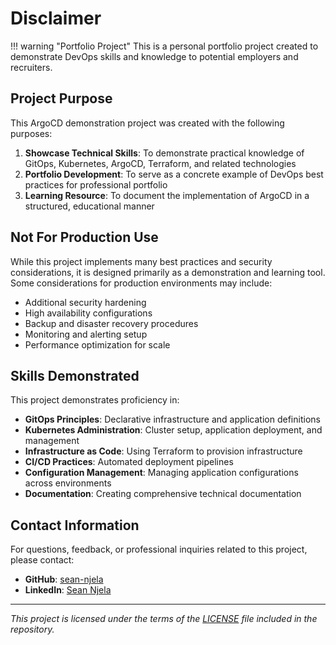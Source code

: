 # Disclaimer

!!! warning "Portfolio Project"
    This is a personal portfolio project created to demonstrate DevOps skills and knowledge to potential employers and recruiters.

## Project Purpose

This ArgoCD demonstration project was created with the following purposes:

1. **Showcase Technical Skills**: To demonstrate practical knowledge of GitOps, Kubernetes, ArgoCD, Terraform, and related technologies
2. **Portfolio Development**: To serve as a concrete example of DevOps best practices for professional portfolio
3. **Learning Resource**: To document the implementation of ArgoCD in a structured, educational manner

## Not For Production Use

While this project implements many best practices and security considerations, it is designed primarily as a demonstration and learning tool. Some considerations for production environments may include:

- Additional security hardening
- High availability configurations
- Backup and disaster recovery procedures
- Monitoring and alerting setup
- Performance optimization for scale

## Skills Demonstrated

This project demonstrates proficiency in:

- **GitOps Principles**: Declarative infrastructure and application definitions
- **Kubernetes Administration**: Cluster setup, application deployment, and management
- **Infrastructure as Code**: Using Terraform to provision infrastructure
- **CI/CD Practices**: Automated deployment pipelines
- **Configuration Management**: Managing application configurations across environments
- **Documentation**: Creating comprehensive technical documentation

## Contact Information

For questions, feedback, or professional inquiries related to this project, please contact:

- **GitHub**: [sean-njela](https://github.com/sean-njela)
- **LinkedIn**: [Sean Njela](https://linkedin.com/in/sean-njela)

---

*This project is licensed under the terms of the [LICENSE](https://github.com/sean-njela/argocd-demo/blob/main/LICENSE) file included in the repository.*
